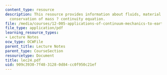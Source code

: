 ```yaml
---
content_type: resource
description: This resource provides information about fluids, material derivative,
  conservation of mass ? continuity equation.
file: /media/courses/12-005-applications-of-continuum-mechanics-to-earth-atmospheric-and-planetary-sciences-spring-2006/909c39307f4831280d84cc0f950c21ef_lec24.pdf
file_type: application/pdf
learning_resource_types:
- Lecture Notes
ocw_type: OCWFile
parent_title: Lecture Notes
parent_type: CourseSection
resourcetype: Document
title: lec24.pdf
uid: 909c3930-7f48-3128-0d84-cc0f950c21ef
---
```

